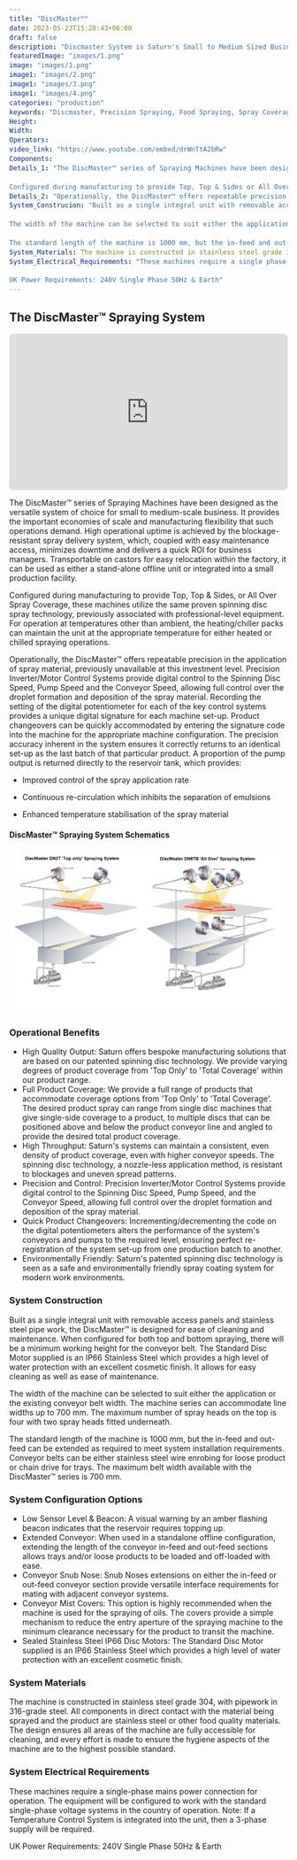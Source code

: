 ```yaml
---
title: "DiscMaster™"
date: 2023-05-23T15:28:43+06:00
draft: false
description: "Discmaster System is Saturn's Small to Medium Sized Business Spraying System. Configured for Top Or All Over Precision Spraying."
featuredImage: "images/1.png"
image: "images/1.png"
image1: "images/2.png"
image1: "images/3.png"
image1: "images/4.png"
categories: "production"
keywords: "Discmaster, Precision Spraying, Food Spraying, Spray Coverage"
Height: 
Width: 
Operators:
video_link: "https://www.youtube.com/embed/drWnTtA2bRw"
Components:
Details_1: "The DiscMaster™ series of Spraying Machines have been designed as the versatile system of choice for small to medium scale business. It provides the important economies of scale and manufacturing flexibility that such operations demand. High operational up time is achieved by the blockage resistant spray delivery system, which coupled with easy maintenance access, minimises downtime and delivers a quick ROI for business managers. Transportable on castors for easy relocation within the factory, it can be used as either a stand-alone offline unit or integrated into a small production facility.

Configured during manufacturing to provide Top, Top & Sides or All Over Spray Coverage, these machines utilise the same proven spinning disc spray technology, previously associated with professional level equipment. For operation at temperatures other than ambient, the heating/chiller packs can maintain the unit at the appropriate temperature for either heated or chilled spraying operations."
Details_2: "Operationally, the DiscMaster™ offers repeatable precision in the application of spray material, previously unavailable at this investment level. Precision Inverter/Motor Control Systems provide digital control to the Spinning Disc Speed, Pump Speed and the Conveyor Speed, allowing full control over the droplet formation and deposition of the spray material. Recording the setting of the digital potentiometer for each of the key control systems provides a unique digital signature for each machine set-up. Product changeovers can be quickly accommodated by entering the signature code into the machine for the appropriate machine configuration. The precision accuracy inherent in the system ensures it correctly returns to an identical set-up as the last batch of that particular product. A proportion of the pump output is returned directly to the reservoir tank, which provides"
System_Construcion: "Built as a single integral unit with removable access panels and stainless steel pipe work, the DiscMaster™ is designed for ease of cleaning and maintenance. When configured for both top and bottom spraying there will be a minimum working height for the conveyor belt. The Standard Disc Motor supplied is an IP66 Stainless Steel which provides a high level of water protection with an excellent cosmetic finish. It allows for easy cleaning as well as ease of maintenance

The width of the machine can be selected to suit either the application or the existing conveyor belt width. The machine series can accommodate line widths up to 700 mm. The maximum number of spray heads on the top is four with two spray heads fitted underneath.

The standard length of the machine is 1000 mm, but the in-feed and out-feed can be extended as required to meet system installation requirements {see 'Extended Conveyor' section below}. Conveyor belts can be either stainless steel wire enrobing for loose product or chain drive for trays. The maximum belt width available with the DiscMaster™ series is 700 mm."
System_Materials: The machine is constructed in stainless steel grade 304, with pipework in 316-grade steel. All components in direct contact with the material being sprayed and the product are stainless steel or other food quality materials. The design ensures all areas of the machine are fully accessible for cleaning and every effort is made to ensure the hygiene aspects of the machine are to the highest possible standard.
System_Electrical_Requirements: "These machines require a single phase mains power connection for operation, the equipment will be configured to work with the standard single phase voltage systems in the country of operation. Note: If a Temperature Control System is integrated into the unit then a 3 phase supply will be required.

UK Power Requirements: 240V Single Phase 50Hz & Earth"
---
```



## The DiscMaster™ Spraying System

<div style="position: relative; padding-bottom: 56.25%; height: 0;">
  <iframe src="https://www.youtube.com/embed/drWnTtA2bRw" style="position: absolute; top: 0; left: 0; width: 100%; height: 100%; border: 0; border-radius: 8px;" allowfullscreen="" frameborder="0"></iframe>
</div>

The DiscMaster™ series of Spraying Machines have been designed as the versatile system of choice for small to medium-scale business. It provides the important economies of scale and manufacturing flexibility that such operations demand. High operational uptime is achieved by the blockage-resistant spray delivery system, which, coupled with easy maintenance access, minimizes downtime and delivers a quick ROI for business managers. Transportable on castors for easy relocation within the factory, it can be used as either a stand-alone offline unit or integrated into a small production facility.

Configured during manufacturing to provide Top, Top & Sides, or All Over Spray Coverage, these machines utilize the same proven spinning disc spray technology, previously associated with professional-level equipment. For operation at temperatures other than ambient, the heating/chiller packs can maintain the unit at the appropriate temperature for either heated or chilled spraying operations.

Operationally, the DiscMaster™ offers repeatable precision in the application of spray material, previously unavailable at this investment level. Precision Inverter/Motor Control Systems provide digital control to the Spinning Disc Speed, Pump Speed and the Conveyor Speed, allowing full control over the droplet formation and deposition of the spray material. Recording the setting of the digital potentiometer for each of the key control systems provides a unique digital signature for each machine set-up. Product changeovers can be quickly accommodated by entering the signature code into the machine for the appropriate machine configuration. The precision accuracy inherent in the system ensures it correctly returns to an identical set-up as the last batch of that particular product. A proportion of the pump output is returned directly to the reservoir tank, which provides:

- Improved control of the spray application rate
 
- Continuous re-circulation which inhibits the separation of emulsions
 
- Enhanced temperature stabilisation of the spray material

#### DiscMaster™ Spraying System Schematics

![DiscMaster™ Spraying System Schematics](images/5.jpg)


### Operational Benefits

- High Quality Output: Saturn offers bespoke manufacturing solutions that are based on our patented spinning disc technology. We provide varying degrees of product coverage from 'Top Only' to 'Total Coverage' within our product range.
- Full Product Coverage: We provide a full range of products that accommodate coverage options from 'Top Only' to 'Total Coverage'. The desired product spray can range from single disc machines that give single-side coverage to a product, to multiple discs that can be positioned above and below the product conveyor line and angled to provide the desired total product coverage.
- High Throughput: Saturn's systems can maintain a consistent, even density of product coverage, even with higher conveyor speeds. The spinning disc technology, a nozzle-less application method, is resistant to blockages and uneven spread patterns.
- Precision and Control: Precision Inverter/Motor Control Systems provide digital control to the Spinning Disc Speed, Pump Speed, and the Conveyor Speed, allowing full control over the droplet formation and deposition of the spray material.
- Quick Product Changeovers: Incrementing/decrementing the code on the digital potentiometers alters the performance of the system's conveyors and pumps to the required level, ensuring perfect re-registration of the system set-up from one production batch to another.
- Environmentally Friendly: Saturn's patented spinning disc technology is seen as a safe and environmentally friendly spray coating system for modern work environments.

### System Construction

Built as a single integral unit with removable access panels and stainless steel pipe work, the DiscMaster™ is designed for ease of cleaning and maintenance. When configured for both top and bottom spraying, there will be a minimum working height for the conveyor belt. The Standard Disc Motor supplied is an IP66 Stainless Steel which provides a high level of water protection with an excellent cosmetic finish. It allows for easy cleaning as well as ease of maintenance.

The width of the machine can be selected to suit either the application or the existing conveyor belt width. The machine series can accommodate line widths up to 700 mm. The maximum number of spray heads on the top is four with two spray heads fitted underneath.

The standard length of the machine is 1000 mm, but the in-feed and out-feed can be extended as required to meet system installation requirements. Conveyor belts can be either stainless steel wire enrobing for loose product or chain drive for trays. The maximum belt width available with the DiscMaster™ series is 700 mm.

### System Configuration Options

- Low Sensor Level & Beacon: A visual warning by an amber flashing beacon indicates that the reservoir requires topping up.
- Extended Conveyor: When used in a standalone offline configuration, extending the length of the conveyor in-feed and out-feed sections allows trays and/or loose products to be loaded and off-loaded with ease.
- Conveyor Snub Nose: Snub Noses extensions on either the in-feed or out-feed conveyor section provide versatile interface requirements for mating with adjacent conveyor systems.
- Conveyor Mist Covers: This option is highly recommended when the machine is used for the spraying of oils. The covers provide a simple mechanism to reduce the entry aperture of the spraying machine to the minimum clearance necessary for the product to transit the machine.
- Sealed Stainless Steel IP66 Disc Motors: The Standard Disc Motor supplied is an IP66 Stainless Steel which provides a high level of water protection with an excellent cosmetic finish.
  
### System Materials

The machine is constructed in stainless steel grade 304, with pipework in 316-grade steel. All components in direct contact with the material being sprayed and the product are stainless steel or other food quality materials. The design ensures all areas of the machine are fully accessible for cleaning, and every effort is made to ensure the hygiene aspects of the machine are to the highest possible standard.

### System Electrical Requirements

These machines require a single-phase mains power connection for operation. The equipment will be configured to work with the standard single-phase voltage systems in the country of operation. Note: If a Temperature Control System is integrated into the unit, then a 3-phase supply will be required.

UK Power Requirements: 240V Single Phase 50Hz & Earth

